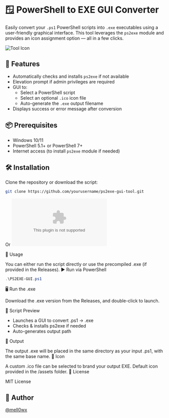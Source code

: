 # 🪟 PowerShell to EXE GUI Converter

Easily convert your `.ps1` PowerShell scripts into `.exe` executables using a user-friendly graphical interface. This tool leverages the `ps2exe` module and provides an icon assignment option — all in a few clicks.

![Tool Icon](./assets/icon.png)

## 🚀 Features

- Automatically checks and installs `ps2exe` if not available
- Elevation prompt if admin privileges are required
- GUI to:
  - Select a PowerShell script
  - Select an optional `.ico` icon file
  - Auto-generate the `.exe` output filename
- Displays success or error message after conversion

## 📦 Prerequisites

- Windows 10/11
- PowerShell 5.1+ or PowerShell 7+
- Internet access (to install `ps2exe` module if needed)

## 🛠️ Installation

Clone the repository or download the script:

```bash
git clone https://github.com/yourusername/ps2exe-gui-tool.git
```
Or ![Download the ZIP](https://github.com/yourusername/ps2exe-gui-tool/archive/refs/heads/main.zip)

🧪 Usage

You can either run the script directly or use the precompiled .exe (if provided in the Releases).
▶️ Run via PowerShell
```powershell
.\PS2EXE-GUI.ps1
```

🖥 Run the .exe

Download the .exe version from the Releases, and double-click to launch.

📝 Script Preview
- Launches a GUI to convert .ps1 -> .exe
- Checks & installs ps2exe if needed
- Auto-generates output path

📂 Output

The output .exe will be placed in the same directory as your input .ps1, with the same base name.
📌 Icon

A custom .ico file can be selected to brand your output EXE. Default icon provided in the /assets folder.
📃 License

MIT License

## 👤 Author
[@mell0wx](https://github.com/mell0wx)

